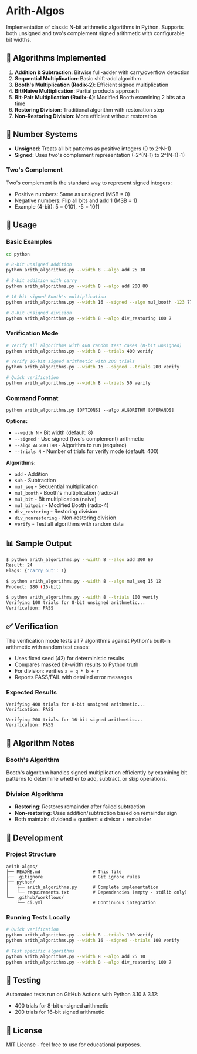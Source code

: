 # Arith-Algos

Implementation of classic N-bit arithmetic algorithms in Python. Supports both unsigned and two's complement signed arithmetic with configurable bit widths.

## 🎯 Algorithms Implemented

1. **Addition & Subtraction**: Bitwise full-adder with carry/overflow detection
2. **Sequential Multiplication**: Basic shift-add algorithm  
3. **Booth's Multiplication (Radix-2)**: Efficient signed multiplication
4. **Bit/Naive Multiplication**: Partial products approach
5. **Bit-Pair Multiplication (Radix-4)**: Modified Booth examining 2 bits at a time
6. **Restoring Division**: Traditional algorithm with restoration step
7. **Non-Restoring Division**: More efficient without restoration

## 🔢 Number Systems

- **Unsigned**: Treats all bit patterns as positive integers (0 to 2^N-1)
- **Signed**: Uses two's complement representation (-2^(N-1) to 2^(N-1)-1)

### Two's Complement
Two's complement is the standard way to represent signed integers:
- Positive numbers: Same as unsigned (MSB = 0)
- Negative numbers: Flip all bits and add 1 (MSB = 1)
- Example (4-bit): 5 = 0101, -5 = 1011

## 🚀 Usage

### Basic Examples

```bash
cd python

# 8-bit unsigned addition
python arith_algorithms.py --width 8 --algo add 25 10

# 8-bit addition with carry
python arith_algorithms.py --width 8 --algo add 200 80

# 16-bit signed Booth's multiplication
python arith_algorithms.py --width 16 --signed --algo mul_booth -123 77

# 8-bit unsigned division
python arith_algorithms.py --width 8 --algo div_restoring 100 7
```

### Verification Mode

```bash
# Verify all algorithms with 400 random test cases (8-bit unsigned)
python arith_algorithms.py --width 8 --trials 400 verify

# Verify 16-bit signed arithmetic with 200 trials
python arith_algorithms.py --width 16 --signed --trials 200 verify

# Quick verification
python arith_algorithms.py --width 8 --trials 50 verify
```

### Command Format

```
python arith_algorithms.py [OPTIONS] --algo ALGORITHM [OPERANDS]
```

**Options:**
- `--width N` - Bit width (default: 8)
- `--signed` - Use signed (two's complement) arithmetic
- `--algo ALGORITHM` - Algorithm to run (required)
- `--trials N` - Number of trials for verify mode (default: 400)

**Algorithms:**
- `add` - Addition
- `sub` - Subtraction  
- `mul_seq` - Sequential multiplication
- `mul_booth` - Booth's multiplication (radix-2)
- `mul_bit` - Bit multiplication (naive)
- `mul_bitpair` - Modified Booth (radix-4)
- `div_restoring` - Restoring division
- `div_nonrestoring` - Non-restoring division
- `verify` - Test all algorithms with random data

## 📊 Sample Output

```bash
$ python arith_algorithms.py --width 8 --algo add 200 80
Result: 24
Flags: {'carry_out': 1}

$ python arith_algorithms.py --width 8 --algo mul_seq 15 12
Product: 180 (16-bit)

$ python arith_algorithms.py --width 8 --trials 100 verify
Verifying 100 trials for 8-bit unsigned arithmetic...
Verification: PASS
```

## ✅ Verification

The verification mode tests all 7 algorithms against Python's built-in arithmetic with random test cases:

- Uses fixed seed (42) for deterministic results
- Compares masked bit-width results to Python truth
- For division: verifies `a = q * b + r`
- Reports PASS/FAIL with detailed error messages

### Expected Results
```
Verifying 400 trials for 8-bit unsigned arithmetic...
Verification: PASS

Verifying 200 trials for 16-bit signed arithmetic...
Verification: PASS
```

## 🧪 Algorithm Notes

### Booth's Algorithm
Booth's algorithm handles signed multiplication efficiently by examining bit patterns to determine whether to add, subtract, or skip operations.

### Division Algorithms
- **Restoring**: Restores remainder after failed subtraction
- **Non-restoring**: Uses addition/subtraction based on remainder sign
- Both maintain: dividend = quotient × divisor + remainder

## 🔧 Development

### Project Structure
```
arith-algos/
├── README.md                    # This file
├── .gitignore                   # Git ignore rules
├── python/
│   ├── arith_algorithms.py      # Complete implementation
│   └── requirements.txt         # Dependencies (empty - stdlib only)
└── .github/workflows/
    └── ci.yml                   # Continuous integration
```

### Running Tests Locally
```bash
# Quick verification
python arith_algorithms.py --width 8 --trials 100 verify
python arith_algorithms.py --width 16 --signed --trials 100 verify

# Test specific algorithms
python arith_algorithms.py --width 8 --algo add 25 10
python arith_algorithms.py --width 8 --algo div_restoring 100 7
```

## 🚢 Testing

Automated tests run on GitHub Actions with Python 3.10 & 3.12:
- 400 trials for 8-bit unsigned arithmetic  
- 200 trials for 16-bit signed arithmetic

## 📝 License

MIT License - feel free to use for educational purposes.

